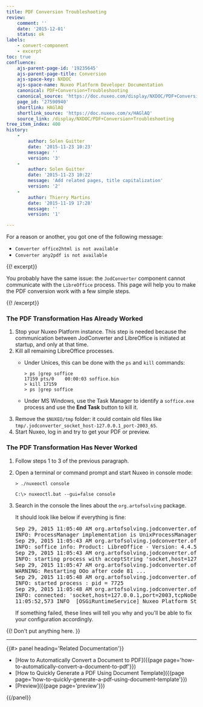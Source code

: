 ```yaml
---
title: PDF Conversion Troubleshooting
review:
    comment: ''
    date: '2015-12-01'
    status: ok
labels:
    - convert-component
    - excerpt
toc: true
confluence:
    ajs-parent-page-id: '19235645'
    ajs-parent-page-title: Conversion
    ajs-space-key: NXDOC
    ajs-space-name: Nuxeo Platform Developer Documentation
    canonical: PDF+Conversion+Troubleshooting
    canonical_source: 'https://doc.nuxeo.com/display/NXDOC/PDF+Conversion+Troubleshooting'
    page_id: '27590940'
    shortlink: HAGlAQ
    shortlink_source: 'https://doc.nuxeo.com/x/HAGlAQ'
    source_link: /display/NXDOC/PDF+Conversion+Troubleshooting
tree_item_index: 400
history:
    -
        author: Solen Guitter
        date: '2015-11-23 10:23'
        message: ''
        version: '3'
    -
        author: Solen Guitter
        date: '2015-11-23 10:22'
        message: 'Add related pages, title capitalization'
        version: '2'
    -
        author: Thierry Martins
        date: '2015-11-19 17:28'
        message: ''
        version: '1'

---
```

For a reason or another, you got one of the following message:

*   `Converter office2html is not available`
*   `Converter any2pdf is not available`

{{! excerpt}}

You probably have the same issue: the `JodConverter` component cannot communicate with the `LibreOffice` process. This page will help you to make the PDF conversion work with a few simple steps.

{{! /excerpt}}

### The PDF Transformation Has Already Worked

1.  Stop your Nuxeo Platform instance. This step is needed because the communication between JodConverter and LibreOffice is initiated at startup, and only at that time.
2.  Kill all remaining LibreOffice processes.
    *   Under Unices, this can be done with the `ps` and `kill` commands:

        ```
        > ps |grep soffice
        17159 pts/0    00:00:03 soffice.bin
        > kill 17159
        > ps |grep soffice
        ```

    *   Under MS Windows, use the Task Manager to identify a `soffice.exe` process and use the **End Task** button to kill it.
3.  Remove the `$NUXEO/tmp` folder: it could contain old files like `tmp/.jodconverter_socket_host-127.0.0.1_port-2003_65`.
4.  Start Nuxeo, log in and try to get your PDF or preview.

### The PDF Transformation Has Never Worked

1.  Follow steps 1 to 3 of the previous paragraph.
2.  Open a terminal or command prompt and start Nuxeo in console mode:

    ```
    > ./nuxeoctl console
    ```

    ```
    C:\> nuxeoctl.bat --gui=false console
    ```

3.  Search in the console the lines about the&nbsp;`org.artofsolving` package.

    It should look like below if everything is fine:

    <pre>Sep 29, 2015 11:05:40 AM org.artofsolving.jodconverter.office.ProcessPoolOfficeManager <init>
    INFO: ProcessManager implementation is UnixProcessManager
    Sep 29, 2015 11:05:43 AM org.artofsolving.jodconverter.office.OfficeVersionDescriptor <init>
    INFO: soffice info: Product: LibreOffice - Version: 4.4.5.2 - useGnuStyleLongOptions: true
    Sep 29, 2015 11:05:43 AM org.artofsolving.jodconverter.office.OfficeProcess doStart
    INFO: starting process with acceptString 'socket,host=127.0.0.1,port=2003,tcpNoDelay=1' and profileDir '/home/nuxeo/nuxeo-cap-tomcat/tmp/.jodconverter_socket_host-127.0.0.1_port-2003_58'
    Sep 29, 2015 11:05:47 AM org.artofsolving.jodconverter.office.OfficeProcess doStart
    WARNING: Restarting OOo after code 81 ...
    Sep 29, 2015 11:05:48 AM org.artofsolving.jodconverter.office.OfficeProcess doStart
    INFO: started process : pid = 7725
    Sep 29, 2015 11:05:48 AM org.artofsolving.jodconverter.office.OfficeConnection connect
    INFO: connected: 'socket,host=127.0.0.1,port=2003,tcpNoDelay=1'
    11:05:52,573 INFO  [OSGiRuntimeService] Nuxeo Platform Started</pre>

    If something failed, these lines will tell you why and you'll be able to fix your configuration accordingly.

{{! Don't put anything here. }}

* * *

<div class="row" data-equalizer data-equalize-on="medium"><div class="column medium-6">{{#> panel heading='Related Documentation'}}

*   [How to Automatically Convert a Document to PDF]({{page page='how-to-automatically-convert-a-document-to-pdf'}})
*   [How to Quickly Generate a PDF Using Document Template]({{page page='how-to-quickly-generate-a-pdf-using-document-template'}})
*   [Preview]({{page page='preview'}})

{{/panel}}</div><div class="column medium-6">

&nbsp;

</div></div>
